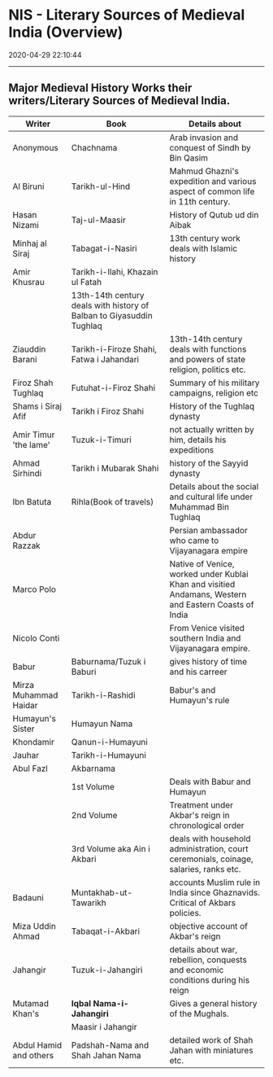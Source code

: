# NIS - Literary Sources of Medieval India (Overview)
2020-04-29 22:10:44
            
---


## Major Medieval History Works their writers/Literary Sources of Medieval India.


| **Writer**              | **Book**                                 | **Details about**                                                                                     |
|--------------------------|------------------------------------------|-------------------------------------------------------------------------------------------------------|
| Anonymous                | Chachnama                                | Arab invasion and conquest of Sindh by Bin Qasim                                                      |
| Al Biruni                | Tarikh-ul-Hind                           | Mahmud Ghazni's expedition and various aspect of common life in 11th century.                        |
| Hasan Nizami             | Taj-ul-Maasir                            | History of Qutub ud din Aibak                                                                         |
| Minhaj al Siraj          | Tabagat-i-Nasiri                         | 13th century work deals with Islamic history                                                          |
| Amir Khusrau             | Tarikh-i-Ilahi, Khazain ul Fatah
        | 13th-14th century deals with history of Balban to Giyasuddin Tughlaq                                  |
| Ziauddin Barani          | Tarikh-i-Firoze Shahi, Fatwa i Jahandari | 13th-14th century deals with functions and powers of state religion, politics etc.                    |
| Firoz Shah Tughlaq       | Futuhat-i-Firoz Shahi                    | Summary of his military campaigns, religion etc                                                       |
| Shams i Siraj Afif       | Tarikh i Firoz Shahi                     | History of the Tughlaq dynasty                                                                        |
| Amir Timur 'the lame' | Tuzuk-i-Timuri                           | not actually written by him, details his expeditions                                                  |
| Ahmad Sirhindi           | Tarikh i Mubarak Shahi                   | history of the Sayyid dynasty                                                                         |
| Ibn Batuta               | Rihla(Book of travels)                   | Details about the social and cultural life under Muhammad Bin Tughlaq                                 |
| Abdur Razzak             |                                         | Persian ambassador who came to Vijayanagara empire                                                    |
| Marco Polo               |                                         | Native of Venice, worked under Kublai Khan and visitied Andamans, Western and Eastern Coasts of India |
| Nicolo Conti             |                                         | From Venice visited southern India and Vijayanagara empire.                                           |
| Babur                    | Baburnama/Tuzuk i Baburi                 | gives history of time and his carreer                                                                 |
| Mirza Muhammad Haidar    | Tarikh-i-Rashidi                         | Babur's and Humayun's rule                                                                          |
| Humayun's Sister        | Humayun Nama                            |                                                                                                      |
| Khondamir                | Qanun-i-Humayuni                         |                                                                                                      |
| Jauhar                   | Tarikh-i-Humayuni                        |                                                                                                      |
| Abul Fazl                | Akbarnama                                |                                                                                                      |
|                         | 1st Volume                               | Deals with Babur and Humayun                                                                          |
|                         | 2nd Volume                               | Treatment under Akbar's reign in chronological order                                                 |
|                         | 3rd Volume aka Ain i Akbari              | deals with household administration, court ceremonials, coinage, salaries, ranks etc.                 |
| Badauni                  | Muntakhab-ut-Tawarikh                    | accounts Muslim rule in India since Ghaznavids. Critical of Akbars policies.                          |
| Miza Uddin Ahmad         | Tabaqat-i-Akbari                         | objective account of Akbar's reign                                                                   |
| Jahangir                 | Tuzuk-i-Jahangiri                        | details about war, rebellion, conquests and economic conditions during his reign                      |
| Mutamad Khan's           | **Iqbal Nama-i-Jahangiri**               | Gives a general history of the Mughals.                                                               |
|                         | Maasir i Jahangir                        |                                                                                                      |
| Abdul Hamid and others   | Padshah-Nama and Shah Jahan Nama         | detailed work of Shah Jahan with miniatures etc.                                                      |




